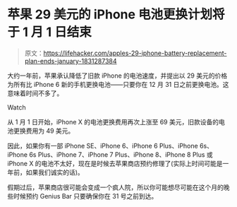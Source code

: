 # 苹果 29 美元的 iPhone 电池更换计划将于 1 月 1 日结束

> 原文：<https://lifehacker.com/apples-29-iphone-battery-replacement-plan-ends-january-1831287384>

大约一年前，苹果承认降低了旧款 iPhone 的电池速度，并提出以 29 美元的价格为所有比 iPhone 6 新的手机更换电池——只要你在 12 月 31 日之前更换电池。这意味着时间不多了。

Watch

从 1 月 1 日开始，iPhone X 的电池更换费用再次上涨至 69 美元，旧款设备的电池更换费用为 49 美元。

因此，如果你有一部 iPhone SE、iPhone 6、iPhone 6 Plus、iPhone 6s、iPhone 6s Plus、iPhone 7、iPhone 7 Plus、iPhone 8、iPhone 8 Plus 或 iPhone X 的电池不太好，现在是时候去苹果商店预约修理了(实际上时间可能是一年前，如果我们诚实的话)。

假期过后，苹果商店很可能会变成一个疯人院，所以你可能想尽可能在这个月的晚些时候预约 Genius Bar 只要确保你在 31 号之前到达。
